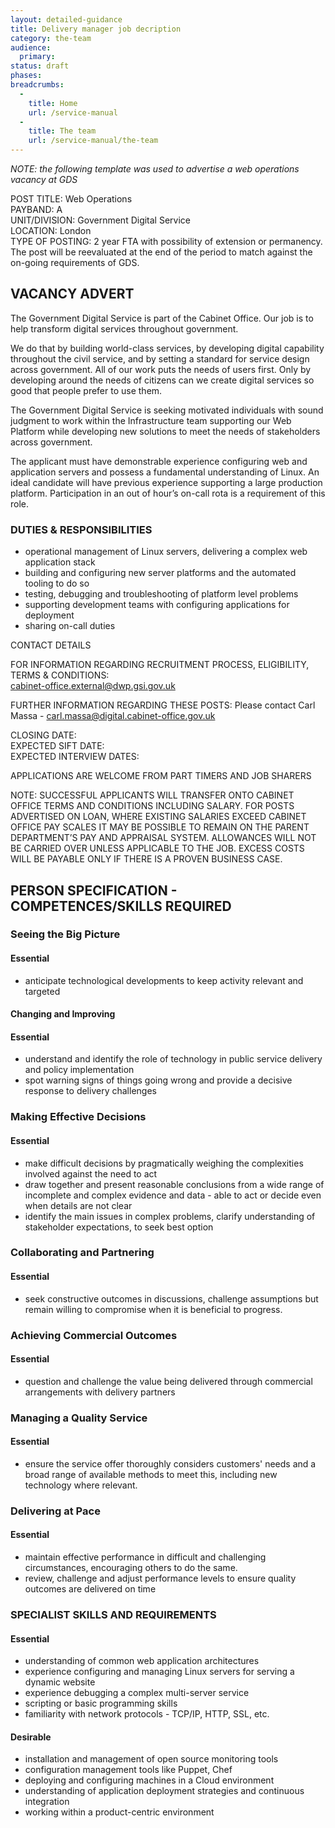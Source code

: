 ```yaml
---
layout: detailed-guidance
title: Delivery manager job decription
category: the-team
audience:
  primary:
status: draft
phases:
breadcrumbs:
  -
    title: Home
    url: /service-manual
  -
    title: The team
    url: /service-manual/the-team
---
```


*NOTE: the following template was used to advertise a web operations vacancy at GDS*

POST TITLE:             Web Operations	
PAYBAND:               	A							
UNIT/DIVISION:       	Government Digital Service		
LOCATION:              	London									
TYPE OF POSTING: 	    2 year FTA with possibility of extension or permanency. The post will be reevaluated at the end of the period to match against the on-going requirements of GDS.
                              	
	
## VACANCY ADVERT

The Government Digital Service is part of the Cabinet Office. Our job is to help transform digital services throughout government.
 
We do that by building world-class services, by developing digital capability throughout the civil service, and by setting a standard for service design across government. All of our work puts the needs of users first. Only by developing around the needs of citizens can we create digital services so good that people prefer to use them.
 
The Government Digital Service is seeking motivated individuals with sound judgment to work within the Infrastructure team supporting our Web Platform while developing new solutions to meet the needs of stakeholders across government. 

The applicant must have demonstrable experience configuring web and application servers and possess a fundamental understanding of Linux. An ideal candidate will have previous experience supporting a large production platform. Participation in an out of hour’s on-call rota is a requirement of this role.

### DUTIES & RESPONSIBILITIES

* operational management of Linux servers, delivering a complex web application stack
* building and configuring new server platforms and the automated tooling to do so
* testing, debugging and troubleshooting of platform level problems
* supporting development teams with configuring applications for deployment
* sharing on-call duties

CONTACT DETAILS

FOR INFORMATION REGARDING RECRUITMENT PROCESS, ELIGIBILITY, TERMS & CONDITIONS: 								
cabinet-office.external@dwp.gsi.gov.uk
 
FURTHER INFORMATION REGARDING THESE POSTS: 
Please contact Carl Massa - carl.massa@digital.cabinet-office.gov.uk

CLOSING DATE: 				
EXPECTED SIFT DATE:		
EXPECTED INTERVIEW DATES:	

APPLICATIONS ARE WELCOME FROM PART TIMERS AND JOB SHARERS  

NOTE: SUCCESSFUL APPLICANTS WILL TRANSFER ONTO CABINET OFFICE TERMS AND CONDITIONS INCLUDING SALARY. FOR POSTS ADVERTISED ON LOAN, WHERE EXISTING SALARIES EXCEED CABINET OFFICE PAY SCALES IT MAY BE POSSIBLE TO REMAIN ON THE PARENT DEPARTMENT’S PAY AND APPRAISAL SYSTEM. ALLOWANCES WILL NOT BE CARRIED OVER UNLESS APPLICABLE TO THE JOB. EXCESS COSTS WILL BE PAYABLE ONLY IF THERE IS A PROVEN BUSINESS CASE.

## PERSON SPECIFICATION - COMPETENCES/SKILLS REQUIRED

### Seeing the Big Picture

#### Essential
* anticipate technological developments to keep activity relevant and targeted

#### Changing and Improving
 
#### Essential
* understand and identify the role of technology in public service delivery and policy implementation
* spot warning signs of things going wrong and provide a decisive response to delivery challenges

### Making Effective Decisions

#### Essential
* make difficult decisions by pragmatically weighing the complexities involved against the need to act
* draw together and present reasonable conclusions from a wide range of incomplete and complex evidence and data - able to act or decide even when details are not clear
* identify the main issues in complex problems, clarify understanding of stakeholder expectations, to seek best option

### Collaborating and Partnering
 
#### Essential
* seek constructive outcomes in discussions, challenge assumptions but remain willing to compromise when it is beneficial to progress.

### Achieving Commercial Outcomes

#### Essential
* question and challenge the value being delivered through commercial arrangements with delivery partners

### Managing a Quality Service

#### Essential 
* ensure the service offer thoroughly considers customers' needs and a broad range of available methods to meet this, including new technology where relevant.

### Delivering at Pace
 
#### Essential
* maintain effective performance in difficult and challenging circumstances, encouraging others to do the same.
* review, challenge and adjust performance levels to ensure quality outcomes are delivered on time

### SPECIALIST SKILLS AND REQUIREMENTS

#### Essential
* understanding of common web application architectures
* experience configuring and managing Linux servers for serving a dynamic website
* experience debugging a complex multi-server service
* scripting or basic programming skills
* familiarity with network protocols - TCP/IP, HTTP, SSL, etc.

#### Desirable
* installation and management of open source monitoring tools
* configuration management tools like Puppet, Chef
* deploying and configuring machines in a Cloud environment
* understanding of application deployment strategies and continuous integration
* working within a product-centric environment
